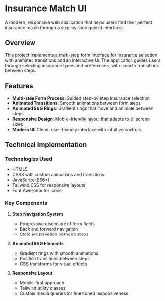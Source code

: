 # Insurance Match UI

A modern, responsive web application that helps users find their perfect insurance match through a step-by-step guided interface.

## Overview

This project implements a multi-step form interface for insurance selection with animated transitions and an interactive UI. The application guides users through selecting insurance types and preferences, with smooth transitions between steps.

## Features

- **Multi-step Form Process**: Guided step-by-step insurance selection
- **Animated Transitions**: Smooth animations between form steps
- **Animated SVG Rings**: Gradient rings that move and animate between steps
- **Responsive Design**: Mobile-friendly layout that adapts to all screen sizes
- **Modern UI**: Clean, user-friendly interface with intuitive controls

## Technical Implementation

### Technologies Used

- HTML5
- CSS3 with custom animations and transitions
- JavaScript (ES6+)
- Tailwind CSS for responsive layouts
- Font Awesome for icons

### Key Components

1. **Step Navigation System**

   - Progressive disclosure of form fields
   - Back and forward navigation
   - State preservation between steps

2. **Animated SVG Elements**

   - Gradient rings with smooth animations
   - Position transitions between steps
   - CSS transforms for visual effects

3. **Responsive Layout**
   - Mobile-first approach
   - Tailwind utility classes
   - Custom media queries for fine-tuned responsiveness
